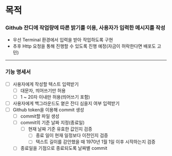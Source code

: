 # 목적
### Github 잔디에 작업량에 따른 밝기를 이용, 사용자가 입력한 메시지를 작성
- 우선 Terminal 환경에서 입력을 받아 작업하도록 구현
- 추후 Http 요청을 통해 진행할 수 있도록 진행 예정(자금이 허락한다면 배포도 고민)

---

### 기능 명세서
- [ ] 사용자에게 작성할 텍스트 입력받기
  - [ ] 대문자, 띄어쓰기만 허용
  - [ ] 1 ~ 20자 이내만 허용(띄어쓰기 포함)
- [ ] 사용자에게 백그라운드도 옅은 잔디 심을지 여부 입력받기
- [ ] Github token을 이용해 commit 생성
    - [ ] commit할 파일 생성
    - [ ] commit의 기준 날짜 지정(종료일)
      - [ ] 현재 날짜 기준 유효한 값인지 검증
        - [ ] 종료 일이 현재 일정보다 이전인지 검증
        - [ ] 텍스트 길이를 감안했을 때 1970년 1월 1일 이후 시작하는지 검증
    - [ ] 종료일을 기점으로 종료되도록 날짜별 commit